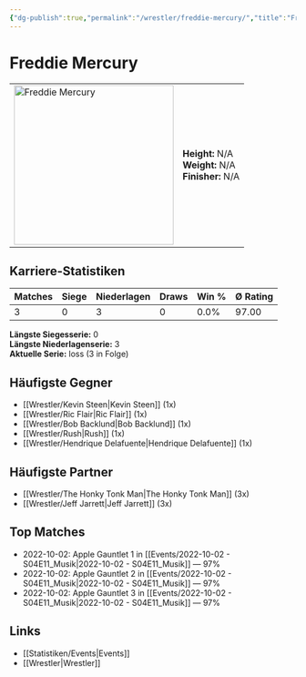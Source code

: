 ```yaml
---
{"dg-publish":true,"permalink":"/wrestler/freddie-mercury/","title":"Freddie Mercury","tags":["wrestler"],"noteIcon":""}
---
```



# Freddie Mercury

<table>
        <tr>
        <td><img src="https://github.com/CptSpaulding1980/choke-slam-wrestling/releases/download/images/Freddie_Mercury.png" width="280" alt="Freddie Mercury"></td>
        <td>
        <b>Height:</b> N/A<br>
        <b>Weight:</b> N/A<br>
        <b>Finisher:</b> N/A<br>
        </td>
        </tr>
        </table>
        
## Karriere-Statistiken

| Matches | Siege | Niederlagen | Draws | Win % | Ø Rating |
|---------|-------|-------------|-------|-------|-----------|
| 3 | 0 | 3 | 0 | 0.0% | 97.00 |

**Längste Siegesserie:** 0<br>**Längste Niederlagenserie:** 3<br>**Aktuelle Serie:** loss (3 in Folge)


## Häufigste Gegner
- [[Wrestler/Kevin Steen\|Kevin Steen]] (1x)
- [[Wrestler/Ric Flair\|Ric Flair]] (1x)
- [[Wrestler/Bob Backlund\|Bob Backlund]] (1x)
- [[Wrestler/Rush\|Rush]] (1x)
- [[Wrestler/Hendrique Delafuente\|Hendrique Delafuente]] (1x)

## Häufigste Partner
- [[Wrestler/The Honky Tonk Man\|The Honky Tonk Man]] (3x)
- [[Wrestler/Jeff Jarrett\|Jeff Jarrett]] (3x)

## Top Matches
- 2022-10-02: Apple Gauntlet 1 in [[Events/2022-10-02 - S04E11_Musik\|2022-10-02 - S04E11_Musik]] — 97%
- 2022-10-02: Apple Gauntlet 2 in [[Events/2022-10-02 - S04E11_Musik\|2022-10-02 - S04E11_Musik]] — 97%
- 2022-10-02: Apple Gauntlet 3 in [[Events/2022-10-02 - S04E11_Musik\|2022-10-02 - S04E11_Musik]] — 97%

## Links
- [[Statistiken/Events\|Events]]
- [[Wrestler\|Wrestler]]
